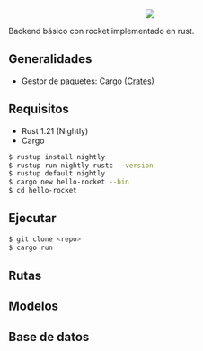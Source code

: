 <center><img src="https://i.imgur.com/wtd9Zdc.png"></center>
  
Backend básico con rocket implementado en rust. 

## Generalidades
  * Gestor de paquetes: Cargo ([Crates](https://crates.io/))

## Requisitos
  * Rust 1.21 (Nightly)
  * Cargo

  ```bash
  $ rustup install nightly
  $ rustup run nightly rustc --version
  $ rustup default nightly
  $ cargo new hello-rocket --bin
  $ cd hello-rocket
  ```

## Ejecutar
  ```bash
  $ git clone <repo>
  $ cargo run
  ```

## Rutas

## Modelos

## Base de datos

